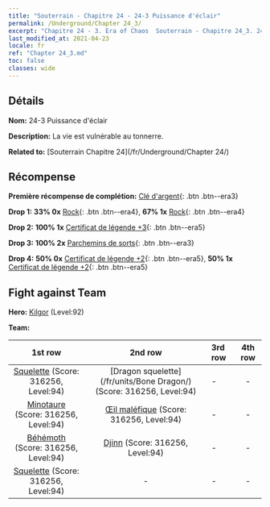 ```yaml
---
title: "Souterrain - Chapitre 24 - 24-3 Puissance d'éclair"
permalink: /Underground/Chapter 24_3/
excerpt: "Chapitre 24 - 3. Era of Chaos  Souterrain - Chapitre 24_3. 24-3 Puissance d'éclair"
last_modified_at: 2021-04-23
locale: fr
ref: "Chapter 24_3.md"
toc: false
classes: wide
---
```


## Détails

 **Nom:** 24-3 Puissance d'éclair

 **Description:** La vie est vulnérable au tonnerre.

 **Related to:** [Souterrain Chapitre 24](/fr/Underground/Chapter 24/)

## Récompense

 **Première récompense de complétion:** [Clé d'argent](/ItemsFR/con_693/){: .btn .btn--era3}

 **Drop 1:** **33% 0x** [Rock](/ItemsFR/unt_221/){: .btn .btn--era4}, **67% 1x** [Rock](/ItemsFR/unt_221/){: .btn .btn--era4}

 **Drop 2:** **100% 1x** [Certificat de légende +3](/ItemsFR/mat_88/){: .btn .btn--era5}

 **Drop 3:** **100% 2x** [Parchemins de sorts](/ItemsFR/con_694/){: .btn .btn--era3}

 **Drop 4:** **50% 0x** [Certificat de légende +2](/ItemsFR/mat_81/){: .btn .btn--era5}, **50% 1x** [Certificat de légende +2](/ItemsFR/mat_81/){: .btn .btn--era5}


## Fight against Team
 **Hero:** [Kilgor](/fr/heroes/Kilgor/) (Level:92)

 **Team:**


  | 1st row | 2nd row | 3rd row | 4th row |
  |:----:|:----:|:----|:----:|
  | [Squelette](/fr/units/Skeleton/) (Score: 316256, Level:94)  | [Dragon squelette](/fr/units/Bone Dragon/) (Score: 316256, Level:94)  | - | - |
  | [Minotaure](/fr/units/Minotaur/) (Score: 316256, Level:94)  | [Œil maléfique](/fr/units/Beholder/) (Score: 316256, Level:94)  | - | - |
  | [Béhémoth](/fr/units/Behemoth/) (Score: 316256, Level:94)  | [Djinn](/fr/units/Genie/) (Score: 316256, Level:94)  | - | - |
  | [Squelette](/fr/units/Skeleton/) (Score: 316256, Level:94)  | - | - | - |


